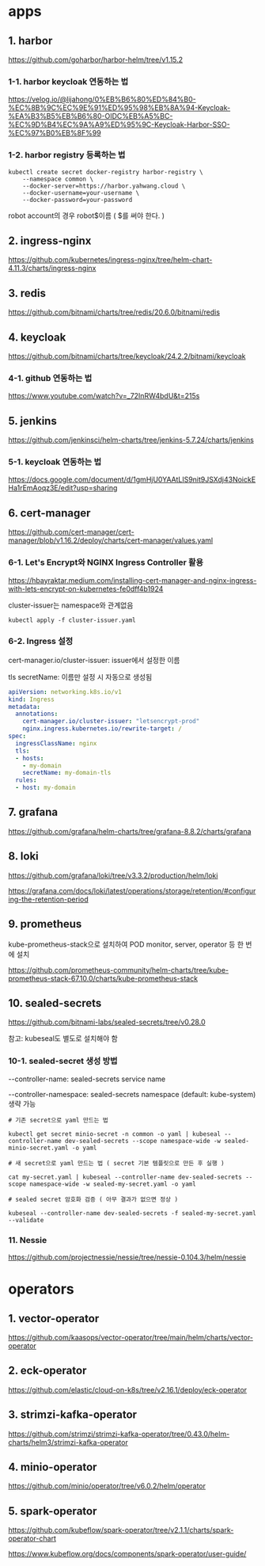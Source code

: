 # apps

## 1. harbor

https://github.com/goharbor/harbor-helm/tree/v1.15.2

### 1-1. harbor keycloak 연동하는 법

https://velog.io/@lijahong/0%EB%B6%80%ED%84%B0-%EC%8B%9C%EC%9E%91%ED%95%98%EB%8A%94-Keycloak-%EA%B3%B5%EB%B6%80-OIDC%EB%A5%BC-%EC%9D%B4%EC%9A%A9%ED%95%9C-Keycloak-Harbor-SSO-%EC%97%B0%EB%8F%99

### 1-2. harbor registry 등록하는 법

```
kubectl create secret docker-registry harbor-registry \
    --namespace common \
    --docker-server=https://harbor.yahwang.cloud \
    --docker-username=your-username \
    --docker-password=your-password
```

robot account의 경우 robot\$이름 ( \$를 써야 한다. )

## 2. ingress-nginx

https://github.com/kubernetes/ingress-nginx/tree/helm-chart-4.11.3/charts/ingress-nginx

## 3. redis

https://github.com/bitnami/charts/tree/redis/20.6.0/bitnami/redis

## 4. keycloak

https://github.com/bitnami/charts/tree/keycloak/24.2.2/bitnami/keycloak

### 4-1. github 연동하는 법

https://www.youtube.com/watch?v=_72InRW4bdU&t=215s

## 5. jenkins

https://github.com/jenkinsci/helm-charts/tree/jenkins-5.7.24/charts/jenkins

### 5-1. keycloak 연동하는 법

https://docs.google.com/document/d/1gmHjU0YAAtLIS9nit9JSXdj43NoickEHa1rEmAoqz3E/edit?usp=sharing

## 6. cert-manager

https://github.com/cert-manager/cert-manager/blob/v1.16.2/deploy/charts/cert-manager/values.yaml

### 6-1. Let's Encrypt와 NGINX Ingress Controller 활용

https://hbayraktar.medium.com/installing-cert-manager-and-nginx-ingress-with-lets-encrypt-on-kubernetes-fe0dff4b1924

cluster-issuer는 namespace와 관계없음

```
kubectl apply -f cluster-issuer.yaml
```

### 6-2. Ingress 설정

cert-manager.io/cluster-issuer: issuer에서 설정한 이름

tls secretName: 이름만 설정 시 자동으로 생성됨

```yaml
apiVersion: networking.k8s.io/v1
kind: Ingress
metadata:
  annotations:
    cert-manager.io/cluster-issuer: "letsencrypt-prod"
    nginx.ingress.kubernetes.io/rewrite-target: /
spec:
  ingressClassName: nginx
  tls:
  - hosts:
    - my-domain
    secretName: my-domain-tls
  rules:
  - host: my-domain
```

## 7. grafana

https://github.com/grafana/helm-charts/tree/grafana-8.8.2/charts/grafana

## 8. loki

https://github.com/grafana/loki/tree/v3.3.2/production/helm/loki

https://grafana.com/docs/loki/latest/operations/storage/retention/#configuring-the-retention-period

## 9. prometheus

kube-prometheus-stack으로 설치하여 POD monitor, server, operator 등 한 번에 설치

https://github.com/prometheus-community/helm-charts/tree/kube-prometheus-stack-67.10.0/charts/kube-prometheus-stack


## 10. sealed-secrets

https://github.com/bitnami-labs/sealed-secrets/tree/v0.28.0

참고: kubeseal도 별도로 설치해야 함

### 10-1. sealed-secret 생성 방법

--controller-name: sealed-secrets service name

--controller-namespace: sealed-secrets namespace (default: kube-system) 생략 가능

```
# 기존 secret으로 yaml 만드는 법

kubectl get secret minio-secret -n common -o yaml | kubeseal --controller-name dev-sealed-secrets --scope namespace-wide -w sealed-minio-secret.yaml -o yaml

# 새 secret으로 yaml 만드는 법 ( secret 기본 템플릿으로 만든 후 실행 )

cat my-secret.yaml | kubeseal --controller-name dev-sealed-secrets --scope namespace-wide -w sealed-my-secret.yaml -o yaml

# sealed secret 암호화 검증 ( 아무 결과가 없으면 정상 )

kubeseal --controller-name dev-sealed-secrets -f sealed-my-secret.yaml --validate
```

### 11. Nessie

https://github.com/projectnessie/nessie/tree/nessie-0.104.3/helm/nessie

# operators

## 1. vector-operator

https://github.com/kaasops/vector-operator/tree/main/helm/charts/vector-operator

## 2. eck-operator

https://github.com/elastic/cloud-on-k8s/tree/v2.16.1/deploy/eck-operator

## 3. strimzi-kafka-operator

https://github.com/strimzi/strimzi-kafka-operator/tree/0.43.0/helm-charts/helm3/strimzi-kafka-operator

## 4. minio-operator

https://github.com/minio/operator/tree/v6.0.2/helm/operator

## 5. spark-operator

https://github.com/kubeflow/spark-operator/tree/v2.1.1/charts/spark-operator-chart

https://www.kubeflow.org/docs/components/spark-operator/user-guide/
